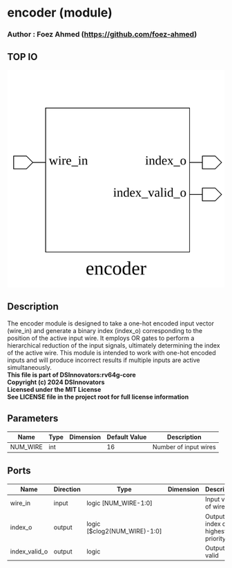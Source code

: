 # encoder (module)

### Author : Foez Ahmed (https://github.com/foez-ahmed)

## TOP IO
<img src="./encoder_top.svg">

## Description

The encoder module is designed to take a one-hot encoded input vector (wire_in) and generate a
binary index (index_o) corresponding to the position of the active input wire. It employs OR gates
to perform a hierarchical reduction of the input signals, ultimately determining the index of the
active wire. This module is intended to work with one-hot encoded inputs and will produce incorrect
results if multiple inputs are active simultaneously.
<br>**This file is part of DSInnovators:rv64g-core**
<br>**Copyright (c) 2024 DSInnovators**
<br>**Licensed under the MIT License**
<br>**See LICENSE file in the project root for full license information**

## Parameters
|Name|Type|Dimension|Default Value|Description|
|-|-|-|-|-|
|NUM_WIRE|int||16|Number of input wires|

## Ports
|Name|Direction|Type|Dimension|Description|
|-|-|-|-|-|
|wire_in|input|logic [NUM_WIRE-1:0]||Input vector of wires|
|index_o|output|logic [$clog2(NUM_WIRE)-1:0]||Output index of the highest priority wire|
|index_valid_o|output|logic||Output is valid|
